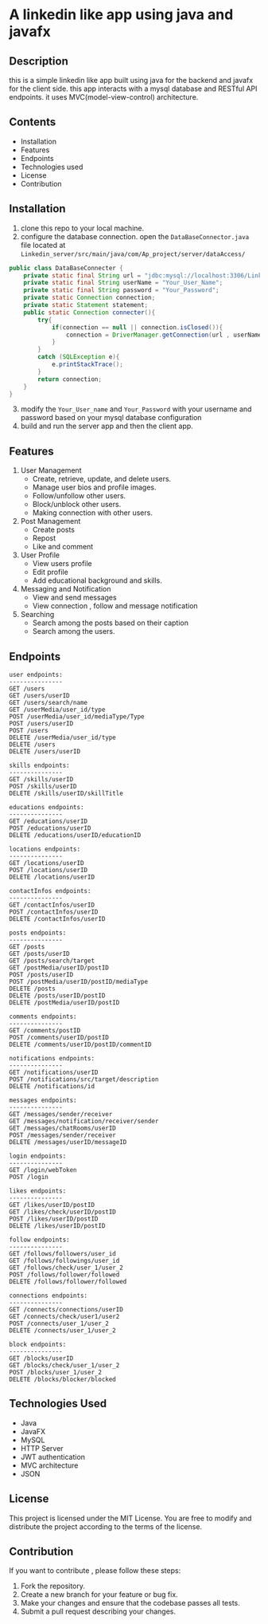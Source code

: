 # A linkedin like app using java and javafx

## Description

this is a simple linkedin like app built using java for the backend and javafx for the client side. this app interacts with 
a mysql database and RESTful API endpoints. it uses MVC(model-view-control) architecture.

## Contents

* Installation
* Features
* Endpoints
* Technologies used
* License
* Contribution

## Installation

1. clone this repo to your local machine.
2. configure the database connection. open the `DataBaseConnector.java` file located at `Linkedin_server/src/main/java/com/Ap_project/server/dataAccess/`

```java
public class DataBaseConnecter {
    private static final String url = "jdbc:mysql://localhost:3306/Linkedin";
    private static final String userName = "Your_User_Name";
    private static final String password = "Your_Password";
    private static Connection connection;
    private static Statement statement;
    public static Connection connecter(){
        try{
            if(connection == null || connection.isClosed()){
                connection = DriverManager.getConnection(url , userName , password);
            }
        }
        catch (SQLException e){
            e.printStackTrace();
        }
        return connection;
    }
}
```
3. modify the `Your_User_name` and `Your_Password` with your username and password based on your mysql database  configuration
4. build and run the server app and then the client app.

## Features

1. User Management
    * Create, retrieve, update, and delete users.
    * Manage user bios and profile images.
    * Follow/unfollow other users.
    * Block/unblock other users.
    * Making connection with other users.
2. Post Management
    * Create posts
    * Repost
    * Like and comment
3. User Profile
    * View users profile
    * Edit profile
    * Add educational background and skills.
4. Messaging and Notification
   * View and send messages
   * View connection , follow and message notification
5. Searching
   * Search among the posts based on their caption
   * Search among the users.

## Endpoints

```
user endpoints:
---------------
GET /users
GET /users/userID
GET /users/search/name
GET /userMedia/user_id/type
POST /userMedia/user_id/mediaType/Type
POST /users/userID
POST /users
DELETE /userMedia/user_id/type
DELETE /users
DELETE /users/userID

skills endpoints:
---------------
GET /skills/userID
POST /skills/userID
DELETE /skills/userID/skillTitle

educations endpoints:
---------------
GET /educations/userID
POST /educations/userID
DELETE /educations/userID/educationID

locations endpoints:
---------------
GET /locations/userID
POST /locations/userID
DELETE /locations/userID

contactInfos endpoints:
---------------
GET /contactInfos/userID
POST /contactInfos/userID
DELETE /contactInfos/userID

posts endpoints:
---------------
GET /posts
GET /posts/userID
GET /posts/search/target
GET /postMedia/userID/postID
POST /posts/userID
POST /postMedia/userID/postID/mediaType
DELETE /posts
DELETE /posts/userID/postID
DELETE /postMedia/userID/postID

comments endpoints:
---------------
GET /comments/postID
POST /comments/userID/postID
DELETE /comments/userID/postID/commentID

notifications endpoints:
---------------
GET /notifications/userID
POST /notifications/src/target/description
DELETE /notifications/id

messages endpoints:
---------------
GET /messages/sender/receiver
GET /messages/notification/receiver/sender
GET /messages/chatRooms/userID
POST /messages/sender/receiver
DELETE /messages/userID/messageID

login endpoints:
---------------
GET /login/webToken
POST /login

likes endpoints:
---------------
GET /likes/userID/postID
GET /likes/check/userID/postID
POST /likes/userID/postID
DELETE /likes/userID/postID

follow endpoints:
---------------
GET /follows/followers/user_id
GET /follows/followings/user_id
GET /follows/check/user_1/user_2
POST /follows/follower/followed
DELETE /follows/follower/followed

connections endpoints:
---------------
GET /connects/connections/userID
GET /connects/check/user1/user2
POST /connects/user_1/user_2
DELETE /connects/user_1/user_2

block endpoints:
---------------
GET /blocks/userID
GET /blocks/check/user_1/user_2
POST /blocks/user_1/user_2
DELETE /blocks/blocker/blocked
```

## Technologies Used

* Java
* JavaFX
* MySQL
* HTTP Server
* JWT authentication
* MVC architecture
* JSON

## License

This project is licensed under the MIT License. You are free to modify and distribute the project according to the terms of the license.

## Contribution

If you want to contribute  , please follow these steps:
   1. Fork the repository.
   2. Create a new branch for your feature or bug fix.
   3. Make your changes and ensure that the codebase passes all tests.
   4. Submit a pull request describing your changes.
